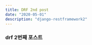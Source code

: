 ```yaml
---
title: DRF 2nd post
date: "2020-05-01"
description: "django-restframework2"
---
```


### drf 2번째 포스트